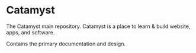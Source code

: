 # Catamyst

The Catamyst main repository. Catamyst is a place to learn & build website, apps, and software.

Contains the primary documentation and design.
